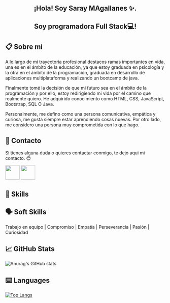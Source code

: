 <h2 align="center"> ¡Hola! Soy Saray MAgallanes ✨. </h2>
<p align="center">

</p>
<h2 align="center"> Soy programadora Full Stack💻! </h2>
  
## 📋 Sobre mi
A lo largo de mi trayectoria profesional destacos ramas importantes en vida, una es en el ámbito de la educación, ya que estoy graduada en psicología y la otra en el ámbito de la programación, graduada en desarrollo de aplicaciones multiplataforma y realizando un bootcamp de java.

Finalmente tomé la decisión de que mi futuro sea en el ámbito de la programación y por ello, estoy redirigiendo mi vida por el camino que realmente quiero. He adquirido conocimiento como HTML, CSS, JavaScript, Bootstrap, SQL O Java.

Personalmente, me defino como una persona comunicativa, empática y curiosa, me gusta siempre estar aprendiendo cosas nuevas. Por otro lado, me considero una persona muy comprometida con lo que hago.

## 📩 Contacto
Si tienes alguna duda o quieres contactar conmigo, te dejo aqui mi contacto. 😊

<p align="left" >
      <a href="mailto:smagarodri@gmail.com?Subject=I%20want%20propose%20you%20something" target="_blank" rel="noreferrer"><img src="https://user-images.githubusercontent.com/48330849/172060688-5e1bf6ca-7bb9-43a2-b202-001170434946.png"  width="45"></a>
        <a href="https://www.linkedin.com/in/saray-magallanes/" target="_blank" rel="noreferrer"><img src="https://user-images.githubusercontent.com/48330849/172059761-c87c0437-c1b5-4e33-8d3e-e00adf4afc57.png"  width="45"></a>
</p>

## 💼 Skills   


## 🗣️ Soft Skills
 Trabajo en equipo | Compromiso | Empatía | Perseverancia | Pasión | Curiosidad 

## 📈 GitHub Stats 
![Anurag's GitHub stats](https://github-readme-stats.vercel.app/api?username=saraymaro&show_icons=true&theme=tokyonight)

## ⌨️ Languages 
[![Top Langs](https://github-readme-stats.vercel.app/api/top-langs/?username=saraymaro&layout=compact&theme=tokyonight)](https://github.com/Lagaress/github-readme-stats)
